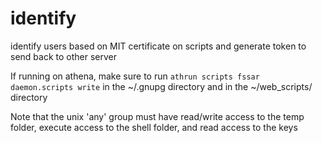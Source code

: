 identify
========

identify users based on MIT certificate on scripts and generate token to send back to other server

If running on athena, make sure to run `athrun scripts fssar daemon.scripts write` in the ~/.gnupg directory and in the ~/web\_scripts/ directory

Note that the unix 'any' group must have read/write access to the temp folder, execute access to the shell folder, and read access to the keys